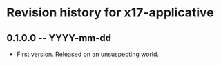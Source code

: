 # Revision history for x17-applicative

## 0.1.0.0 -- YYYY-mm-dd

* First version. Released on an unsuspecting world.
